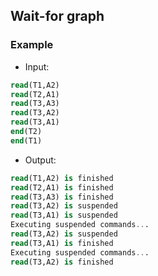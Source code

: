 ## Wait-for graph

### Example
* Input:
```sql
read(T1,A2)
read(T2,A1)
read(T3,A3)
read(T3,A2)
read(T3,A1)
end(T2)
end(T1)
```

* Output:
```sql
read(T1,A2) is finished
read(T2,A1) is finished
read(T3,A3) is finished
read(T3,A2) is suspended
read(T3,A1) is suspended
Executing suspended commands...
read(T3,A2) is suspended
read(T3,A1) is finished
Executing suspended commands...
read(T3,A2) is finished
```
